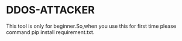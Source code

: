 # DDOS-ATTACKER
This tool is only for beginner.So,when you use this for first time please command pip install requirement.txt.
